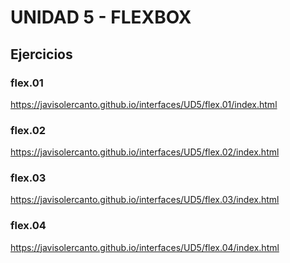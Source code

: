 # UNIDAD 5 - FLEXBOX

## Ejercicios

### flex.01

https://javisolercanto.github.io/interfaces/UD5/flex.01/index.html

### flex.02

https://javisolercanto.github.io/interfaces/UD5/flex.02/index.html

### flex.03

https://javisolercanto.github.io/interfaces/UD5/flex.03/index.html

### flex.04

https://javisolercanto.github.io/interfaces/UD5/flex.04/index.html